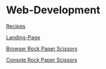 # Web-Development



[Recipes](https://github.com/Yahya-Giirre/recipes)



[Landing-Page](https://github.com/Yahya-Giirre/Landing-Page)



[Browser Rock Paper Scissors](https://github.com/Yahya-Giirre/RockPaperScissors)



[Console Rock Paper Scissors](https://github.com/Yahya-Giirre/RPS_ODIN)
